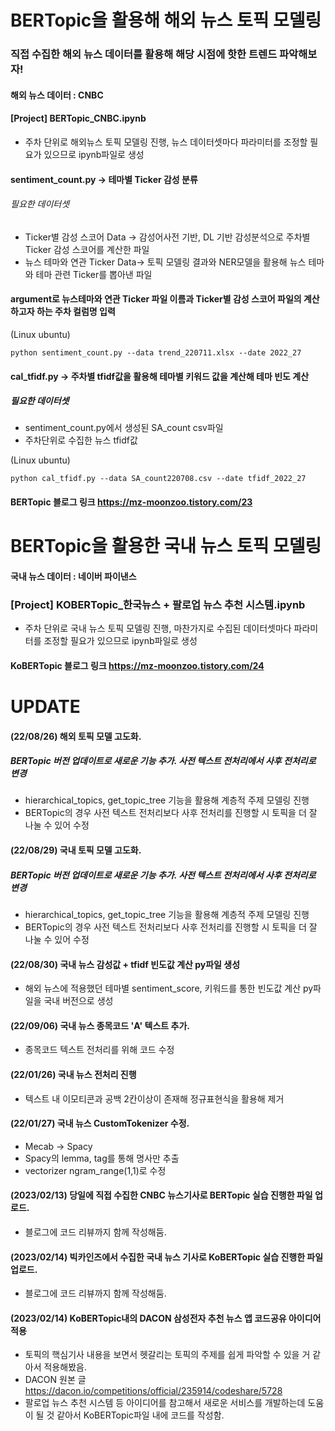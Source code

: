 # BERTopic을 활용해 해외 뉴스 토픽 모델링

### 직접 수집한 해외 뉴스 데이터를 활용해 해당 시점에 핫한 트렌드 파악해보자!

#### 해외 뉴스 데이터 : CNBC

#### [Project] BERTopic_CNBC.ipynb
- 주차 단위로 해외뉴스 토픽 모델링 진행, 뉴스 데이터셋마다 파라미터를 조정할 필요가 있으므로 ipynb파일로 생성

#### sentiment_count.py -> 테마별 Ticker 감성 분류
###### 필요한 데이터셋
- Ticker별 감성 스코어 Data -> 감성어사전 기반, DL 기반 감성분석으로 주차별 Ticker 감성 스코어를 계산한 파일
- 뉴스 테마와 연관 Ticker Data-> 토픽 모델링 결과와 NER모델을 활용해 뉴스 테마와 테마 관련 Ticker를 뽑아낸 파일

#### argument로 뉴스테마와 연관 Ticker 파일 이름과 Ticker별 감성 스코어 파일의 계산하고자 하는 주차 컬럼명 입력
(Linux ubuntu)

`python sentiment_count.py --data trend_220711.xlsx --date 2022_27`

#### cal_tfidf.py -> 주차별 tfidf값을 활용해 테마별 키워드 값을 계산해 테마 빈도 계산
##### 필요한 데이터셋
- sentiment_count.py에서 생성된 SA_count csv파일
- 주차단위로 수집한 뉴스 tfidf값

(Linux ubuntu)

`python cal_tfidf.py --data SA_count220708.csv --date tfidf_2022_27`

#### BERTopic 블로그 링크 https://mz-moonzoo.tistory.com/23


# BERTopic을 활용한 국내 뉴스 토픽 모델링

#### 국내 뉴스 데이터 : 네이버 파이낸스

### [Project] KOBERTopic_한국뉴스 + 팔로업 뉴스 추천 시스템.ipynb
- 주차 단위로 국내 뉴스 토픽 모델링 진행, 마찬가지로 수집된 데이터셋마다 파라미터를 조정할 필요가 있으므로 ipynb파일로 생성

#### KoBERTopic 블로그 링크 https://mz-moonzoo.tistory.com/24

# UPDATE
#### (22/08/26) 해외 토픽 모델 고도화. 
##### BERTopic 버전 업데이트로 새로운 기능 추가. 사전 텍스트 전처리에서 사후 전처리로 변경
- hierarchical_topics, get_topic_tree 기능을 활용해 계층적 주제 모델링 진행
- BERTopic의 경우 사전 텍스트 전처리보다 사후 전처리를 진행할 시 토픽을 더 잘 나눌 수 있어 수정

#### (22/08/29) 국내 토픽 모델 고도화.
##### BERTopic 버전 업데이트로 새로운 기능 추가. 사전 텍스트 전처리에서 사후 전처리로 변경
- hierarchical_topics, get_topic_tree 기능을 활용해 계층적 주제 모델링 진행
- BERTopic의 경우 사전 텍스트 전처리보다 사후 전처리를 진행할 시 토픽을 더 잘 나눌 수 있어 수정

#### (22/08/30) 국내 뉴스 감성값 + tfidf 빈도값 계산 py파일 생성
- 해외 뉴스에 적용했던 테마별 sentiment_score, 키워드를 통한 빈도값 계산 py파일을 국내 버전으로 생성

#### (22/09/06) 국내 뉴스 종목코드 'A' 텍스트 추가.
- 종목코드 텍스트 전처리를 위해 코드 수정

#### (22/01/26) 국내 뉴스 전처리 진행
- 텍스트 내 이모티콘과 공백 2칸이상이 존재해 정규표현식을 활용해 제거

#### (22/01/27) 국내 뉴스 CustomTokenizer 수정.
- Mecab -> Spacy
- Spacy의 lemma, tag를 통해 명사만 추출
- vectorizer ngram_range(1,1)로 수정

#### (2023/02/13) 당일에 직접 수집한 CNBC 뉴스기사로 BERTopic 실습 진행한 파일 업로드.
- 블로그에 코드 리뷰까지 함께 작성해둠.

#### (2023/02/14) 빅카인즈에서 수집한 국내 뉴스 기사로 KoBERTopic 실습 진행한 파일 업로드.
- 블로그에 코드 리뷰까지 함께 작성해둠.

#### (2023/02/14) KoBERTopic내의 DACON 삼성전자 추천 뉴스 앱 코드공유 아이디어 적용
- 토픽의 핵심기사 내용을 보면서 헷갈리는 토픽의 주제를 쉽게 파악할 수 있을 거 같아서 적용해봤음.
- DACON 원본 글 https://dacon.io/competitions/official/235914/codeshare/5728 
- 팔로업 뉴스 추천 시스템 등 아이디어를 참고해서 새로운 서비스를 개발하는데 도움이 될 것 같아서 KoBERTopic파일 내에 코드를 작성함.
